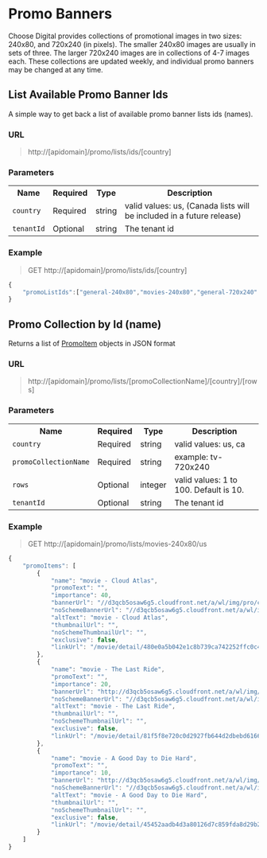 # Promo Banners

Choose Digital provides collections of promotional images in two sizes: 240x80, and 720x240 (in pixels). The smaller 240x80 images are usually in sets of three. The larger 720x240 images are in collections of 4-7 images each. These collections are updated weekly, and individual promo banners may be changed at any time.


## List Available Promo Banner Ids

A simple way to get back a list of available promo banner lists ids (names).

### URL 
> http://[apidomain]/promo/lists/ids/[country]

### Parameters

<table>
    <tr>
        <th>Name</th>
        <th>Required</th>
        <th>Type</th>
        <th>Description</th>
    </tr>
    <tr>
        <td><code>country</code></td>
        <td>Required</td>
        <td>string</td>
        <td>valid values: us, (Canada lists will be included in a future release)</td>
    </tr>
    <tr>
        <td><code>tenantId</code></td>
        <td>Optional</td>
        <td>string</td>
        <td>The tenant id</td>
    </tr>
</table>

### Example

> GET http://[apidomain]/promo/lists/ids/[country]
```js
{
    "promoListIds":["general-240x80","movies-240x80","general-720x240"...
}
```

## Promo Collection by Id (name)
Returns a list of [PromoItem](/objects.md#promoitem) objects in JSON format

### URL 
> http://[apidomain]/promo/lists/[promoCollectionName]/[country]/[rows]

### Parameters

<table>
    <tr>
        <th>Name</th>
        <th>Required</th>
        <th>Type</th>
        <th>Description</th>
    </tr>
    <tr>
        <td><code>country</code></td>
        <td>Required</td>
        <td>string</td>
        <td>valid values: us, ca</td>
    </tr>
    <tr>
        <td><code>promoCollectionName</code></td>
        <td>Required</td>
        <td>string</td>
        <td>example: tv-720x240</td>
    </tr>
    <tr>
        <td><code>rows</code></td>
        <td>Optional</td>
        <td>integer</td>
        <td>valid values: 1 to 100. Default is 10.</td>
    </tr>
    <tr>
        <td><code>tenantId</code></td>
        <td>Optional</td>
        <td>string</td>
        <td>The tenant id</td>
    </tr>
</table>

### Example

> GET http://[apidomain]/promo/lists/movies-240x80/us
```js
{
	"promoItems": [
		{
			"name": "movie - Cloud Atlas",
			"promoText": "",
			"importance": 40,
			"bannerUrl": "//d3qcb5osaw6g5.cloudfront.net/a/wl/img/pro/cloud_atlas_mo_240x80.jpg",
			"noSchemeBannerUrl": "//d3qcb5osaw6g5.cloudfront.net/a/wl/img/pro/cloud_atlas_mo_240x80.jpg",
			"altText": "movie - Cloud Atlas",
			"thumbnailUrl": "",
			"noSchemeThumbnailUrl": "",
			"exclusive": false,
			"linkUrl": "/movie/detail/480e0a5b042e1c8b739ca742252ffc0c4d51ef41"
		},
		{
			"name": "movie - The Last Ride",
			"promoText": "",
			"importance": 20,
			"bannerUrl": "http://d3qcb5osaw6g5.cloudfront.net/a/wl/img/pro/last_ride_mo_240x80.jpg",
			"noSchemeBannerUrl": "//d3qcb5osaw6g5.cloudfront.net/a/wl/img/pro/last_ride_mo_240x80.jpg",
			"altText": "movie - The Last Ride",
			"thumbnailUrl": "",
			"noSchemeThumbnailUrl": "",
			"exclusive": false,
			"linkUrl": "/movie/detail/81f5f8e720c0d2927fb644d2dbebd61664de3cb9"
		},
		{
			"name": "movie - A Good Day to Die Hard",
			"promoText": "",
			"importance": 10,
			"bannerUrl": "http://d3qcb5osaw6g5.cloudfront.net/a/wl/img/pro/good_day_to_die_hard_mo_240x80.jpg",
			"noSchemeBannerUrl": "//d3qcb5osaw6g5.cloudfront.net/a/wl/img/pro/good_day_to_die_hard_mo_240x80.jpg",
			"altText": "movie - A Good Day to Die Hard",
			"thumbnailUrl": "",
			"noSchemeThumbnailUrl": "",
			"exclusive": false,
			"linkUrl": "/movie/detail/45452aadb4d3a80126d7c859fda8d29b21ef13df"
		}
	]
}
```
